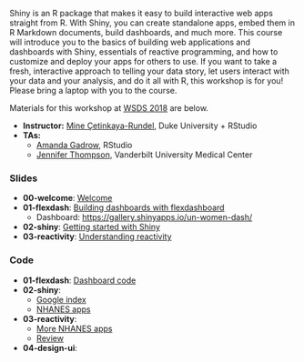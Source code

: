 Shiny is an R package that makes it easy to build interactive web apps straight 
from R. With Shiny, you can create standalone apps, embed them in R Markdown 
documents, build dashboards, and much more. This course will introduce you to 
the basics of building web applications and dashboards with Shiny, essentials of 
reactive programming, and how to customize and deploy your apps for others to use. 
If you want to take a fresh, interactive approach to telling your data story, let 
users interact with your data and your analysis, and do it all with R, this 
workshop is for you! Please bring a laptop with you to the course.

Materials for this workshop at [WSDS 2018](https://ww2.amstat.org/meetings/wsds/2018/) are below.

- **Instructor:** [Mine Çetinkaya-Rundel](http://mine-cr.com), Duke University + RStudio
- **TAs:**
    - [Amanda Gadrow](https://twitter.com/ajmcoqui?lang=en), RStudio 
    - [Jennifer Thompson](https://jenthompson.me/), Vanderbilt University Medical Center

### Slides

- **00-welcome**: [Welcome]()
- **01-flexdash**: [Building dashboards with flexdashboard]()
  - Dashboard: https://gallery.shinyapps.io/un-women-dash/
- **02-shiny**: [Getting started with Shiny]()
- **03-reactivity**: [Understanding reactivity]()

### Code

- **01-flexdash**: [Dashboard code]()
- **02-shiny**: 
  - [Google index]()
  - [NHANES apps]()
- **03-reactivity**:
  - [More NHANES apps](03-reactivity/nhanes-apps/)
  - [Review](03-reactivity/review/)
- **04-design-ui**: 

